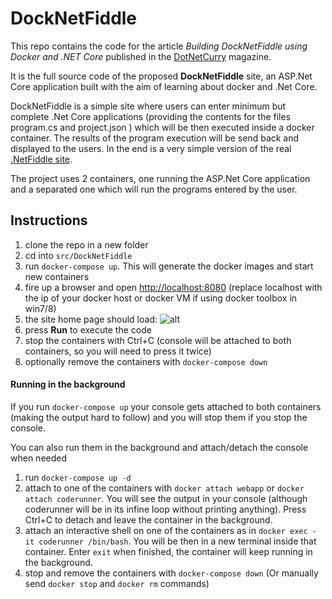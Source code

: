 # DockNetFiddle

This repo contains the code for the article _Building DockNetFiddle using Docker and .NET Core_ published in the [DotNetCurry](http://www.dotnetcurry.com/windows-azure/1339/docknetfiddle-using-docker-dotnet-core) magazine.

It is the full source code of the proposed **DockNetFiddle** site, an ASP.Net Core application built with the aim of learning about docker and .Net Core.

DockNetFiddle is a simple site where users can enter minimum but complete .Net Core applications (providing the contents for the files program.cs and project.json ) which will be then executed inside a docker container. The results of the program execution will be send back and displayed to the users. In the end is a very simple version of the real [.NetFiddle site](https://dotnetfiddle.net/).

The project uses 2 containers, one running the ASP.Net Core application and a separated one which will run the programs entered by the user.


## Instructions

1. clone the repo in a new folder
1. cd into `src/DockNetFiddle`
1. run `docker-compose up`. This will generate the docker images and start new containers
1. fire up a browser and open [http://localhost:8080]() (replace localhost with the ip of your docker host or docker VM if using docker toolbox in win7/8)
1. the site home page should load: ![alt](http://www.dotnetcurry.com/images/azure/docker-core/docknetfiddle-design-sample.jpg)
1. press **Run** to execute the code
1. stop the containers with Ctrl+C (console will be attached to both containers, so you will need to press it twice)
1. optionally remove the containers with `docker-compose down`

#### Running in the background
If you run `docker-compose up` your console gets attached to both containers (making the output hard to follow) and you will stop them if you stop the console.

You can also run them in the background and attach/detach the console when needed

1. run `docker-compose up -d`
1. attach to one of the containers with `docker attach webapp` or `docker attach coderunner`. You will see the output in your console (although coderunner will be in its infine loop without printing anything). Press Ctrl+C to detach and leave the container in the background.
1. attach an interactive shell on one of the containers as in `docker exec -it coderunner /bin/bash`. You will be then in a new terminal inside that container. Enter `exit` when finished, the container will keep running in the background.
1. stop and remove the containers with `docker-compose down` (Or manually send `docker stop` and `docker rm` commands)



